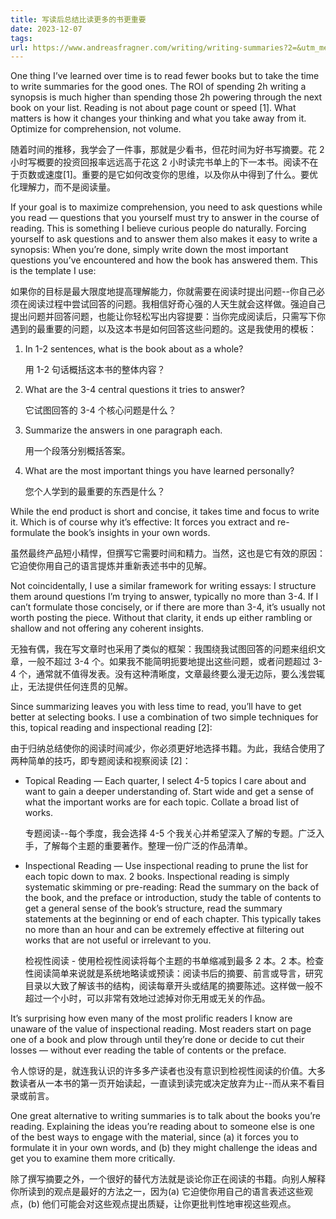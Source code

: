 ```yaml
---
title: 写读后总结比读更多的书更重要
date: 2023-12-07
tags: 
url: https://www.andreasfragner.com/writing/writing-summaries?2=&utm_medium=email
---
```


One thing I’ve learned over time is to read fewer books but to take the time to write summaries for the good ones. The ROI of spending 2h writing a synopsis is much higher than spending those 2h powering through the next book on your list. Reading is not about page count or speed \[1\]. What matters is how it changes your thinking and what you take away from it. Optimize for comprehension, not volume.  

随着时间的推移，我学会了一件事，那就是少看书，但花时间为好书写摘要。花 2 小时写概要的投资回报率远远高于花这 2 小时读完书单上的下一本书。阅读不在于页数或速度\[1\]。重要的是它如何改变你的思维，以及你从中得到了什么。要优化理解力，而不是阅读量。

If your goal is to maximize comprehension, you need to ask questions while you read — questions that you yourself must try to answer in the course of reading. This is something I believe curious people do naturally. Forcing yourself to ask questions and to answer them also makes it easy to write a synopsis: When you’re done, simply write down the most important questions you’ve encountered and how the book has answered them. This is the template I use:  

如果你的目标是最大限度地提高理解能力，你就需要在阅读时提出问题--你自己必须在阅读过程中尝试回答的问题。我相信好奇心强的人天生就会这样做。强迫自己提出问题并回答问题，也能让你轻松写出内容提要：当你完成阅读后，只需写下你遇到的最重要的问题，以及这本书是如何回答这些问题的。这是我使用的模板：

1.  In 1-2 sentences, what is the book about as a whole?  
    
    用 1-2 句话概括这本书的整体内容？
    
2.  What are the 3-4 central questions it tries to answer?  
    
    它试图回答的 3-4 个核心问题是什么？
    
3.  Summarize the answers in one paragraph each.  
    
    用一个段落分别概括答案。
    
4.  What are the most important things you have learned personally?  
    
    您个人学到的最重要的东西是什么？
    

While the end product is short and concise, it takes time and focus to write it. Which is of course why it’s effective: It forces you extract and re-formulate the book’s insights in your own words.  

虽然最终产品短小精悍，但撰写它需要时间和精力。当然，这也是它有效的原因：它迫使你用自己的语言提炼并重新表述书中的见解。

Not coincidentally, I use a similar framework for writing essays: I structure them around questions I’m trying to answer, typically no more than 3-4. If I can’t formulate those concisely, or if there are more than 3-4, it’s usually not worth posting the piece. Without that clarity, it ends up either rambling or shallow and not offering any coherent insights.  

无独有偶，我在写文章时也采用了类似的框架：我围绕我试图回答的问题来组织文章，一般不超过 3-4 个。如果我不能简明扼要地提出这些问题，或者问题超过 3-4 个，通常就不值得发表。没有这种清晰度，文章最终要么漫无边际，要么浅尝辄止，无法提供任何连贯的见解。

Since summarizing leaves you with less time to read, you’ll have to get better at selecting books. I use a combination of two simple techniques for this, topical reading and inspectional reading \[2\]:  

由于归纳总结使你的阅读时间减少，你必须更好地选择书籍。为此，我结合使用了两种简单的技巧，即专题阅读和视察阅读 \[2\]：

-   Topical Reading — Each quarter, I select 4-5 topics I care about and want to gain a deeper understanding of. Start wide and get a sense of what the important works are for each topic. Collate a broad list of works.  
    
    专题阅读--每个季度，我会选择 4-5 个我关心并希望深入了解的专题。广泛入手，了解每个主题的重要著作。整理一份广泛的作品清单。
    
-   Inspectional Reading — Use inspectional reading to prune the list for each topic down to max. 2 books. Inspectional reading is simply systematic skimming or pre-reading: Read the summary on the back of the book, and the preface or introduction, study the table of contents to get a general sense of the book’s structure, read the summary statements at the beginning or end of each chapter. This typically takes no more than an hour and can be extremely effective at filtering out works that are not useful or irrelevant to you.  
    
    检视性阅读 - 使用检视性阅读将每个主题的书单缩减到最多 2 本。2 本。检查性阅读简单来说就是系统地略读或预读：阅读书后的摘要、前言或导言，研究目录以大致了解该书的结构，阅读每章开头或结尾的摘要陈述。这样做一般不超过一个小时，可以非常有效地过滤掉对你无用或无关的作品。
    

It’s surprising how even many of the most prolific readers I know are unaware of the value of inspectional reading. Most readers start on page one of a book and plow through until they’re done or decide to cut their losses — without ever reading the table of contents or the preface.  

令人惊讶的是，就连我认识的许多多产读者也没有意识到检视性阅读的价值。大多数读者从一本书的第一页开始读起，一直读到读完或决定放弃为止--而从来不看目录或前言。

One great alternative to writing summaries is to talk about the books you’re reading. Explaining the ideas you’re reading about to someone else is one of the best ways to engage with the material, since (a) it forces you to formulate it in your own words, and (b) they might challenge the ideas and get you to examine them more critically.  

除了撰写摘要之外，一个很好的替代方法就是谈论你正在阅读的书籍。向别人解释你所读到的观点是最好的方法之一，因为(a) 它迫使你用自己的语言表述这些观点，(b) 他们可能会对这些观点提出质疑，让你更批判性地审视这些观点。
